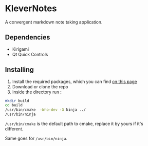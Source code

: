 <!--
    SPDX-License-Identifier: GPL-2.0-or-later
    SPDX-FileCopyrightText: 2022 Louis Schul <schul9louis@gmail.com>
-->

# KleverNotes


A convergent markdown note taking application.


## Dependencies
* Kirigami
* Qt Quick Controls

## Installing
1. Install the required packages, which you can find [on this page](https://develop.kde.org/docs/getting-started/kirigami/introduction-getting_started/)
2. Download or clone the repo
3. Inside the directory run :

```sh
mkdir build
cd build
/usr/bin/cmake  -Wno-dev -G Ninja ../
/usr/bin/ninja
```

`/usr/bin/cmake` is the default path to cmake, replace it by yours if it's different.

Same goes for `/usr/bin/ninja`.

